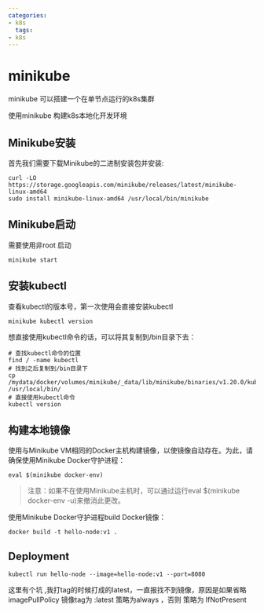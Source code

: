 ```yaml
---
categories:
- k8s
  tags:
- k8s
---
```


# minikube 
minikube 可以搭建一个在单节点运行的k8s集群  

使用minikube 构建k8s本地化开发环境


<!--more-->

## Minikube安装
首先我们需要下载Minikube的二进制安装包并安装:
```
curl -LO https://storage.googleapis.com/minikube/releases/latest/minikube-linux-amd64
sudo install minikube-linux-amd64 /usr/local/bin/minikube
```
## Minikube启动
需要使用非root 启动
```
minikube start
```

## 安装kubectl
查看kubectl的版本号，第一次使用会直接安装kubectl
```
minikube kubectl version
```
想直接使用kubectl命令的话，可以将其复制到/bin目录下去：  

```
# 查找kubectl命令的位置
find / -name kubectl
# 找到之后复制到/bin目录下
cp /mydata/docker/volumes/minikube/_data/lib/minikube/binaries/v1.20.0/kubectl /usr/local/bin/
# 直接使用kubectl命令
kubectl version

```

## 构建本地镜像
使用与Minikube VM相同的Docker主机构建镜像，以使镜像自动存在。为此，请确保使用Minikube Docker守护进程：  
```
eval $(minikube docker-env)
```
> 注意：如果不在使用Minikube主机时，可以通过运行eval $(minikube docker-env -u)来撤消此更改。

使用Minikube Docker守护进程build Docker镜像：  
```
docker build -t hello-node:v1 .
```

## Deployment
```
kubectl run hello-node --image=hello-node:v1 --port=8080
```

这里有个坑 ,我打tag的时候打成的latest，一直报找不到镜像，原因是如果省略imagePullPolicy 镜像tag为 :latest 策略为always ，否则 策略为 IfNotPresent




